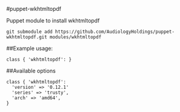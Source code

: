 #puppet-wkhtmltopdf

Puppet module to install wkhtmltopdf

```
git submodule add https://github.com/AudiologyHoldings/puppet-wkhtmltopdf.git modules/wkhtmltopdf
```

##Example usage:

```
class { 'wkhtmltopdf': }
```

##Available options

```
class { 'wkhtmltopdf': 
  'version' => '0.12.1'
  'series' => 'trusty',
  'arch' => 'amd64',
}
```
